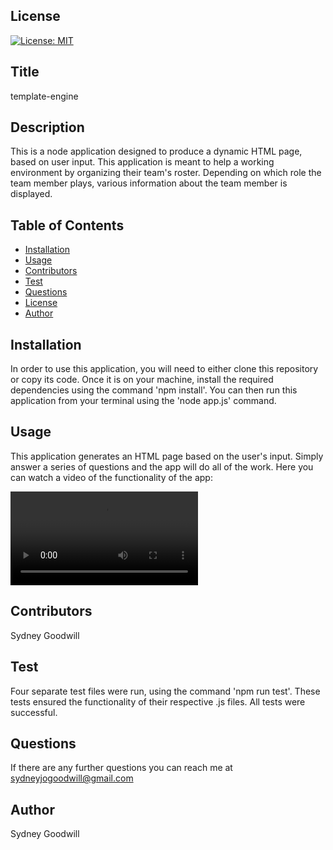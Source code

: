  ## License
  [![License: MIT](https://img.shields.io/badge/License-IPL%201.0-blue.svg)](https://opensource.org/licenses/IPL-1.0)

  ## Title
  template-engine

  ## Description
  This is a node application designed to produce a dynamic HTML page, based on user input. This application is meant to help a working environment by organizing their team's roster. Depending on which role the team member plays, various information about the team member is displayed.

  ## Table of Contents
  * [Installation](#install)
  * [Usage](#usage)
  * [Contributors](#contributors)
  * [Test](#test)
  * [Questions](#questions)
  * [License](#license)
  * [Author](#author)
  
  ## Installation
  In order to use this application, you will need to either clone this repository or copy its code. Once it is on your machine, install the required dependencies using the command 'npm install'. You can then run this application from your terminal using the 'node app.js' command.

  ## Usage
  This application generates an HTML page based on the user's input. Simply answer a series of questions and the app will do all of the work.
  Here you can watch a video of the functionality of the app:

  ![Template Engine Demo](assets/templatevideo.mp4)

  ## Contributors
  Sydney Goodwill

  ## Test
  Four separate test files were run, using the command 'npm run test'. These tests ensured the functionality of their respective .js files. All tests were successful.

  ## Questions
  If there are any further questions you can reach me at sydneyjogoodwill@gmail.com

  ## Author
  Sydney Goodwill 


